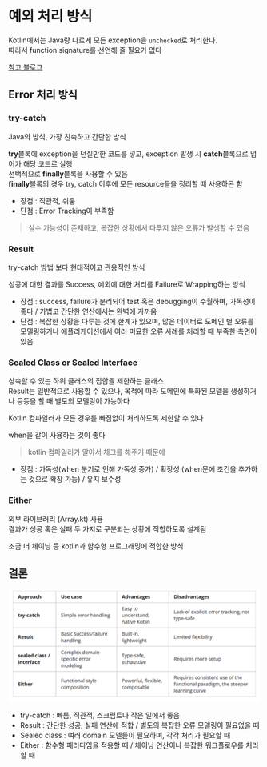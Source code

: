 # 예외 처리 방식
Kotlin에서는 Java랑 다르게 모든 exception을 `unchecked`로 처리한다.     
따라서 function signature를 선언해 줄 필요가 없다

[참고 블로그](https://softwaremill.com/handling-errors-in-kotlin/)

## Error 처리 방식
### try-catch
Java의 방식, 가장 친숙하고 간단한 방식

**try**블록에 exception을 던질만한 코드를 넣고, exception 발생 시 **catch**블록으로 넘어가 해당 코드르 실행     
선택적으로 **finally**블록을 사용할 수 있음     
**finally**블록의 경우 try, catch 이후에 모든 resource들을 정리할 때 사용하곤 함

* 장점 : 직관적, 쉬움
* 단점 : Error Tracking이 부족함
> 실수 가능성이 존재하고, 복잡한 상황에서 다루지 않은 오류가 발생할 수 있음

### Result
try-catch 방법 보다 현대적이고 관용적인 방식        

성공에 대한 결과를 Success, 예외에 대한 처리를 Failure로 Wrapping하는 방식

* 장점 : success, failure가 분리되어 test 혹은 debugging이 수월하며, 가독성이 좋다 / 가볍고 간단한 연산에서는 완벽에 가까움
* 단점 : 복잡한 상황을 다루는 것에 한계가 있으며, 많은 데이터로 도메인 별 오류를 모델링하거나 애플리케이션에서 여러 미묘한 오류 사례를 처리할 때 부족한 측면이 있음

### Sealed Class or Sealed Interface
상속할 수 있는 하위 클래스의 집합을 제한하는 클래스     
Result는 일반적으로 사용할 수 있으나, 목적에 따라 도메인에 특화된 모델을 생성하거나 등등을 할 때 별도의 모델링이 가능하다       

Kotlin 컴파일러가 모든 경우를 빠짐없이 처리하도록 제한할 수 있다

when을 같이 사용하는 것이 좋다
> kotlin 컴파일러가 알아서 체크를 해주기 때문에

* 장점 : 가독성(when 분기로 인해 가독성 증가) / 확장성 (when문에 조건을 추가하는 것으로 확장 가능) / 유지 보수성

### Either
외부 라이브러리 (Array.kt) 사용     
결과가 성공 혹은 실패 두 가지로 구분되는 상황에 적합하도록 설계됨       

조금 더 체이닝 등 kotlin과 함수형 프로그래밍에 적합한 방식

## 결론
![alt text](image.png)

* try-catch : 빠름, 직관적, 스크립트나 작은 일에서 좋음
* Result : 간단한 성공, 실패 연산에 적합 / 별도의 복잡한 오류 모델링이 필요없을 때
* Sealed class : 여러 domain 모델들이 필요하며, 각각 처리가 필요할 때
* Either : 함수형 패러다임을 적용할 때 / 체이닝 연산이나 복잡한 워크플로우를 처리할 때